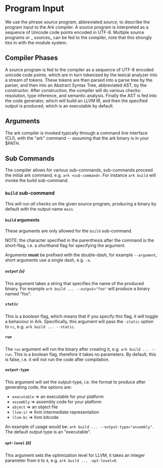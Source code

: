 # Program Input
We use the phrase _source program_, abbreviated _source_, to describe the
program input to the Ark compiler. A source program is interpreted as a 
sequence of Unicode code points encoded in UTF-8. Multiple source programs or _
sources_ can be fed to the compiler, note that this strongly ties in with the 
module system. 

## Compiler Phases
A source program is fed to the compiler as a sequence of UTF-8 encoded unicode code points, which are in turn tokenized by the lexical analyzer into a stream of tokens. These tokens are then parsed into a parse tree by the parser, and then into an Abstract Syntax Tree, abbreviated AST, by the constructor. After construction, the compiler will do various checks: resolution, type inference, and semantic analysis. Finally the AST is fed into the code generator, which will build an LLVM IR, and then the specified output is produced, which is an executable by default.

## Arguments
The ark compiler is invoked typically through a command line interface (CLI), with the "ark" command -- assuming that the ark binary is in your $PATH. 

## Sub Commands
The compiler allows for various sub-commands, sub-commands proceed the initial ark command, e.g. `ark <sub-command>`. For instance `ark build` will invoke the build sub-command.

### `build` sub-command
This will run _all_ checks on the given source program, producing a binary by default with the output name `main`.

#### `build` arguments
These arguments are only allowed for the `build` sub-command.

NOTE: the character specified in the parenthesis after the command is the short-flag, i.e. a shorthand flag for specifying the argument.

Arguments **must** be prefixed with the double-dash, for example `--argument`, short arguments use a single dash, e.g. `-a`.

##### `output` (`o`)
This argument takes a string that specifies the name of the produced binary. For example `ark build ... --output="foo"` will produce a binary named "foo".

##### `static`
This is a _boolean_ flag, which means that if you specify this flag, it will toggle a behaviour in Ark. Specifically, this argument will pass the `-static` option to `cc`, e.g. `ark build ... --static`.

##### `run`
The `run` argument will run the binary after creating it, e.g.  `ark build ... --run`. This is a boolean flag, therefore it takes no parameters. By default, this is false, i.e. it will not run the code after compilation.

##### `output-type`
This argument will set the output-type, i.e. the format to produce after generating code, the options are:

* `executable` => an executable for your platform
* `assembly` => assembly code for your platform
* `object` => an object file
* `llvm-ir` => llvm intermediate representation
* `llvm-bc` => llvm bitcode

An example of usage would be: `ark build ... --output-type="assembly"`. The default output type is an "executable".

##### `opt-level` (`O`)
This argument sets the optimization level for LLVM, it takes an integer parameter from `0` to `4`, e.g. `ark build ... -opt-level=0`.